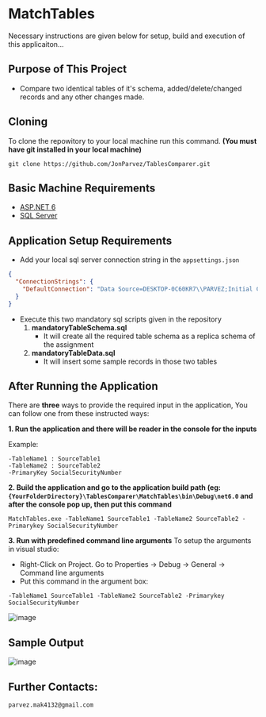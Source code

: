 # MatchTables
Necessary instructions are given below for setup, build and execution of this applicaiton...

## Purpose of This Project
* Compare two identical tables of it's schema, added/delete/changed records and any other changes made.

## Cloning
To clone the repowitory to your local machine run this command. **(You must have git installed in your local machine)**

```git clone https://github.com/JonParvez/TablesComparer.git```

## Basic Machine Requirements 
* [ASP.NET 6](https://dotnet.microsoft.com/en-us/download/dotnet/6.0)
* [SQL Server](https://www.microsoft.com/en-us/sql-server/sql-server-downloads)

## Application Setup Requirements
* Add your local sql server connection string in the `appsettings.json`
```json
{
  "ConnectionStrings": {
    "DefaultConnection": "Data Source=DESKTOP-0C60KR7\\PARVEZ;Initial Catalog=TestDB;Integrated Security=SSPI;"
  }
}
```
* Execute this two mandatory sql scripts given in the repository
   1. **mandatoryTableSchema.sql** 
      * It will create all the required table schema as a replica schema of the assignment
   2. **mandatoryTableData.sql** 
      * It will insert some sample records in those two tables

## After Running the Application
There are **three** ways to provide the required input in the application, You can follow one from these instructed ways:

**1. Run the application and there will be reader in the console for the inputs**

Example:
```
-TableName1 : SourceTable1
-TableName2 : SourceTable2
-PrimaryKey SocialSecurityNumber
```

**2. Build the application and go to the application build path (eg: `{YourFolderDirectory}\TablesComparer\MatchTables\bin\Debug\net6.0` and after the console pop up, then put this command**

```MatchTables.exe -TableName1 SourceTable1 -TableName2 SourceTable2 -Primarykey SocialSecurityNumber```

**3. Run with predefined command line arguments**
To setup the arguments in visual studio: 
* Right-Click on Project. Go to Properties -> Debug -> General -> Command line arguments
* Put this command in the argument box:

```-TableName1 SourceTable1 -TableName2 SourceTable2 -Primarykey SocialSecurityNumber```

![image](https://user-images.githubusercontent.com/56506587/194725870-0ba9b45e-5b3b-41f4-882c-23f6bdb95f5b.png)

## Sample Output

![image](https://user-images.githubusercontent.com/56506587/194727921-cf2cfc41-5b62-4859-b17e-4d1332935c7d.png)

## Further Contacts:
`parvez.mak4132@gmail.com`
